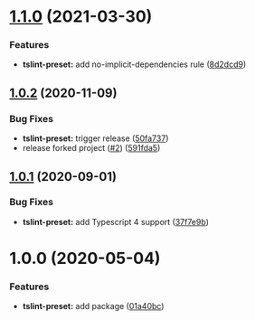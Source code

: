 # [1.1.0](https://github.com/catchfashion/node-standard/compare/tslint-preset-v1.0.2...tslint-preset-v1.1.0) (2021-03-30)


### Features

* **tslint-preset:** add no-implicit-dependencies rule ([8d2dcd9](https://github.com/catchfashion/node-standard/commit/8d2dcd90fd30302b80ff5134226f99c7b2581896))

## [1.0.2](https://github.com/catchfashion/node-standard/compare/tslint-preset-v1.0.1...tslint-preset-v1.0.2) (2020-11-09)


### Bug Fixes

* **tslint-preset:** trigger release ([50fa737](https://github.com/catchfashion/node-standard/commit/50fa73799ed697db97f0af6a4091ddc9d32acc42))
* release forked project ([#2](https://github.com/catchfashion/node-standard/issues/2)) ([591fda5](https://github.com/catchfashion/node-standard/commit/591fda544546fa7b5141b224cc2e16161626685c))

## [1.0.1](https://github.com/catchfashion/node-standard/compare/tslint-preset-v1.0.0...tslint-preset-v1.0.1) (2020-09-01)


### Bug Fixes

* **tslint-preset:** add Typescript 4 support ([37f7e9b](https://github.com/catchfashion/node-standard/commit/37f7e9bc8e33b352f922356d23f413009ce7e5ed))

# 1.0.0 (2020-05-04)


### Features

* **tslint-preset:** add package ([01a40bc](https://github.com/catchfashion/node-standard/commit/01a40bc523b9b5bf66994b2515462c1ae0314ece))
